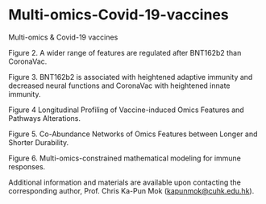 # Multi-omics-Covid-19-vaccines
Multi-omics &amp; Covid-19 vaccines

Figure 2. A wider range of features are regulated after BNT162b2 than CoronaVac.  

Figure 3. BNT162b2 is associated with heightened adaptive immunity and decreased neural functions and CoronaVac with heightened innate immunity. 

Figure 4 Longitudinal Profiling of Vaccine-induced Omics Features and Pathways Alterations.

Figure 5. Co-Abundance Networks of Omics Features between Longer and Shorter Durability.

Figure 6. Multi-omics-constrained mathematical modeling for immune responses. 

Additional information and materials are available upon contacting the corresponding author, Prof. Chris Ka-Pun Mok (kapunmok@cuhk.edu.hk).

